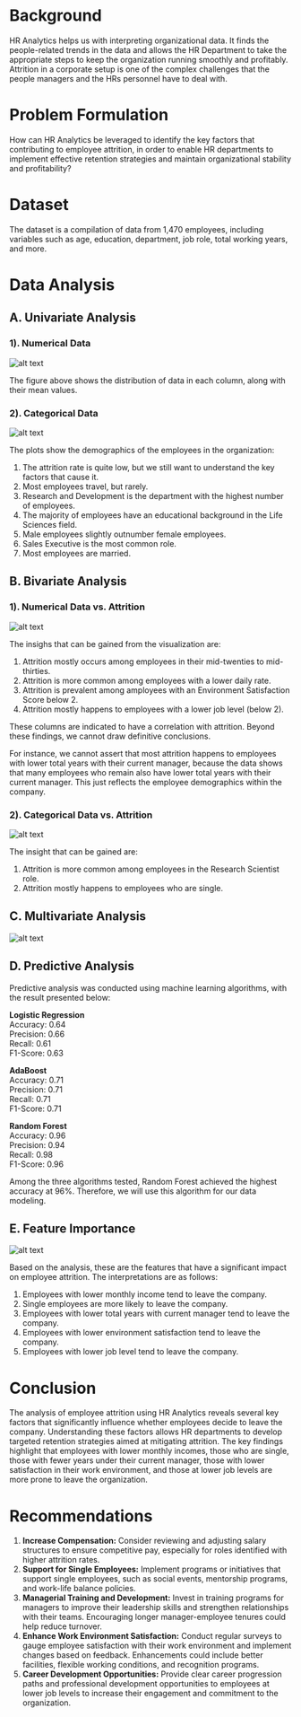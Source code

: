 # Background

HR Analytics helps us with interpreting organizational data. It finds the people-related trends in the data and allows the HR Department to take the appropriate steps to keep the organization running smoothly and profitably. Attrition in a corporate setup is one of the complex challenges that the people managers and the HRs personnel have to deal with.

# Problem Formulation
How can HR Analytics be leveraged to identify the key factors that contributing to employee attrition, in order to enable HR departments to implement effective retention strategies and maintain organizational stability and profitability?

# Dataset
The dataset is a compilation of data from 1,470 employees, including variables such as age, education, department, job role, total working years, and more.

# Data Analysis
## A. Univariate Analysis
### 1). Numerical Data
![alt text](image.png)

The figure above shows the distribution of data in each column, along with their mean values.

### 2). Categorical Data
![alt text](image-1.png)

The plots show the demographics of the employees in the organization:
1. The attrition rate is quite low, but we still want to understand the key factors that cause it.
2. Most employees travel, but rarely.
3. Research and Development is the department with the highest number of employees.
4. The majority of employees have an educational background in the Life Sciences field.
5. Male employees slightly outnumber female employees.
6. Sales Executive is the most common role.
7. Most employees are married.

## B. Bivariate Analysis
### 1). Numerical Data vs. Attrition
![alt text](image-2.png)

The insighs that can be gained from the visualization are:
1. Attrition mostly occurs among employees in their mid-twenties to mid-thirties.
2. Attrition is more common among employees with a lower daily rate.
2. Attrition is prevalent among amployees with an Environment Satisfaction Score below 2.
3. Attrition mostly happens to employees with a lower job level (below 2). 

These columns are indicated to have a correlation with attrition. Beyond these findings, we cannot draw definitive conclusions. 

For instance, we cannot assert that most attrition happens to employees with lower total years with their current manager, because the data shows that many employees who remain also have lower total years with their current manager. This just reflects the employee demographics within the company.

### 2). Categorical Data vs. Attrition
![alt text](image-3.png)

The insight that can be gained are:
1. Attrition is more common among employees in the Research Scientist role.
2. Attrition mostly happens to employees who are single.

## C. Multivariate Analysis
![alt text](image-4.png)

## D. Predictive Analysis
Predictive analysis was conducted using machine learning algorithms, with the result presented below:

**Logistic Regression** </br>
 Accuracy: 0.64 </br>
 Precision: 0.66 </br>
 Recall: 0.61 </br>
 F1-Score: 0.63 </br>

**AdaBoost** </br>
 Accuracy: 0.71 </br>
 Precision: 0.71 </br>
 Recall: 0.71 </br>
 F1-Score: 0.71 </br>

**Random Forest** </br>
 Accuracy: 0.96 </br>
 Precision: 0.94 </br>
 Recall: 0.98 </br>
 F1-Score: 0.96 </br>

 Among the three algorithms tested, Random Forest achieved the highest accuracy at 96%. Therefore, we will use this algorithm for our data modeling.

 ## E. Feature Importance
 ![alt text](image-5.png)

 Based on the analysis, these are the features that have a significant impact on employee attrition. The interpretations are as follows:
1. Employees with lower monthly income tend to leave the company.
2. Single employees are more likely to leave the company.
3. Employees with lower total years with current manager tend to leave the company.
4. Employees with lower environment satisfaction tend to leave the company.
5. Employees with lower job level tend to leave the company.

# Conclusion
The analysis of employee attrition using HR Analytics reveals several key factors that significantly influence whether employees decide to leave the company. Understanding these factors allows HR departments to develop targeted retention strategies aimed at mitigating attrition. The key findings highlight that employees with lower monthly incomes, those who are single, those with fewer years under their current manager, those with lower satisfaction in their work environment, and those at lower job levels are more prone to leave the organization.

# Recommendations
1. **Increase Compensation:** Consider reviewing and adjusting salary structures to ensure competitive pay, especially for roles identified with higher attrition rates.
2. **Support for Single Employees:** Implement programs or initiatives that support single employees, such as social events, mentorship programs, and work-life balance policies.
3. **Managerial Training and Development:** Invest in training programs for managers to improve their leadership skills and strengthen relationships with their teams. Encouraging longer manager-employee tenures could help reduce turnover.
4. **Enhance Work Environment Satisfaction:** Conduct regular surveys to gauge employee satisfaction with their work environment and implement changes based on feedback. Enhancements could include better facilities, flexible working conditions, and recognition programs.
5. **Career Development Opportunities:** Provide clear career progression paths and professional development opportunities to employees at lower job levels to increase their engagement and commitment to the organization.